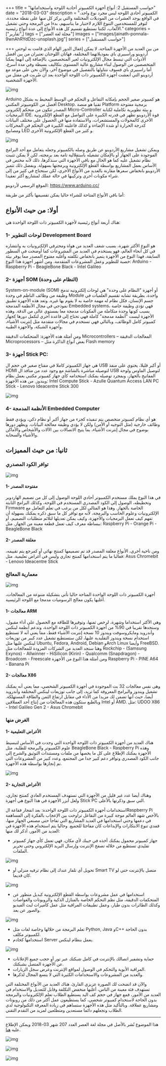 +++
title = "حواسب المستقبل 2: أنواع أجهزة الكمبيوتر أحادية اللوحة واستخداماتها"
date = "2018-03-03"
description = "الكمبيوتر أحادي اللوحة ليس مجرد نوع واحد، في الواقع يوجد العشرات من الموديلات المختلفة والتي يركز كل منها على نقطة محددة، لتوفر للمستخدمين التنوع اللازم لاختيار ما يناسبهم، بدءا من البرمجة وحتي تشغيل الألعاب، لكننا نستطيع تقسيم كل هذه الأنواع إلى عدة أنواع رئيسية."
categories = ["تقارير",]
tags = ["مجلة لغة العصر"]
images = ["images/jainath-ponnala-9wnAhRYdDzc-unsplash.jpg"]
series = ["حواسب المستقبل"]

+++
من بين العديد من الأجهزة المتاحة، لا يمكن إغفال الدور الهام الذي قامت به لوحتي أردوينو وراسبيري باي بموديلاتهما المختلفة، فهاتان اللوحتان تعتبران من بين أفضل الأدوات التي تبسط مجال الإلكترونيات لغير المتخصصين، بالإضافة إلى أنهما يمكنا المتخصصين من الوصول لبناء مشاريع عالية المستوى بتكاليف بسيطة وفي مدة أسرع، أما راسبيري باي فسوف نتناولها بالتفصيل في موضوع آخر، والآن نحن على موعد مع أردوينو التي أنعشت أجهزة الكمبيوتر ذات اللوحة الواحدة بعد أن ضُربت في مقتل من الأجهزة الشخصية.

![img](images/jainath-ponnala-9wnAhRYdDzc-unsplash.jpg)

Arduino هو كمبيوتر صغير الحجم بإمكانه التفاعل و التحكم في الوسط المحيط به بشكل أفضل من الكومبيوتر المكتبي Desktop. تقنيا هو منصة Platform برمجية مفتوحة المصدر تتكون من متحكم إلكتروني Micro-Controller و بيئة تطويرية تكاملية لكتابة البرمجيات IDE.
قوة الأردوينو تظهر في قدرته الكبيرة على التواصل مع القطع الإلكترونية الأخرى كالمحولات والمستشعرات، والاستفادة منها في الحصول على مختلف البيانات كدرجة الحرارة أو شدة الإضاءة و كذلك فاعليته الكبيرة في التحكم في المحركات ومصابيح LED و كثير من القطع الإلكترونية الأخرى.

![img](images/ArduinoUno_R3.jpg)

ويمكن تشغيل مشاريع الأردوينو عن طريق وصله بالكمبيوتر وجعله يتعامل مع أحد البرامج الموجودة على الجهاز أو بالإمكان تشغيله باستقلالية تامة بعد برمجته، لكن لا يمكن تثبيت نظام تشغيل عليه كما هو الحال مع باقي الأجهزة التي سنذكرها، ذلك لأنه مختص في الأساس بعمل المشاريع بواسطة القطع الإلكترونية وبرمجتها بسهولة.
وبفضل ذلك تتميز الأردوينو بانخفاض سعرها مقارنة بالعديد من الأنواع الأخري، لكن ستحتاج في كثير من إلى شراء مكونات أخري وتركيبها في حالة عملك لمشاريع أكثر تعقيدا.

الموقع الرسمي لأردوينو: https://www.arduino.cc/

أما باقي الأنواع المتاحة للشراء حاليا يمكن تقسيمها بأكثر من طريقة:

## أولا: من حيث الأنواع

هناك أربعة أنواع رئيسية لأجهزة الكمبيوتر ذات اللوحة الواحدة هي:

### 1- لوحات التطوير Development Board

هو النوع الأكثر شهرة، بسبب شغف العديد من هواة ومحترفي الإلكترونيات به وانتشاره في كل أنحاء العالم، فهو يستخدم في العديد من المشروعات كما أوضحت في السطور السابقة، فهذا النوع من الأجهزة يتميز بانخفاض تكلفته وأغلبه مفتوح المصدر مما يوفر بيئة خصبة للتطوير وعمل المشروعات المتقدمة.
ومن أشهر أجهزة هذا النوع: Arduino - Raspberry Pi - BeagleBone Black  - Intel Galileo

### 2- أجهزة SOM (النظام على وحدة)

System-on-module (SOM) أو أجهزة "النظام على وحدة" هي لوحات إلكترونيه تدمج وظيفة من وظائف الناظم في وحدة Module واحدة، بطريقة تشابه تقسيم العلميات في جسم الإنسان، فكل نظام له مهمة خاصة به لا يقوم بها غيره. وتعد هذه الأجهزة تطبيق نموذجي في مجال الأنظمة المدمجة Embedded systems، فهي تؤدي وظيفة خاصة بسبب كونها وحدة متكاملة من المكونات مدمجة معا بمستوي عالى من الدقة.
وهذه الأجهزة ليست "أنظمة مدمجة" كاملة فهي تحتاج إلى قاعدة أخري لتكمل دورها كجهاز كمبيوتر كامل الوظائف، وبالتالي فهي تستخدم في مجالات متقدمة مثل إنترنت الأشياء، وأجهزة الشبكة، والأجهزة الطبية.

ومن أمثلة هذه الأجهزة: المتحكمات الدقيقة Microcontrollers – المعالجات الدقيقة Microprocessors – بعض أنواع الذاكرة مثل Flash memory

### 3- أجهزة Stick PC:

هي جهاز الكمبيوتر كاملا في مفتاح صغير في حجم ال USB أو أكبر قليلا، يحتوي على منفذ HDMI لتوصيله مباشرة بالشاشة مع وجود عدد من منافذ ال USB لتوصيل الماوس ولوحة المفاتيح بالجهاز، وبمجرد توصيله يمكنك استخدامه كأي جهاز كمبيوتر مكتبي يعمل بظام ويندوز.
من هذه الأجهزة: Intel Compute Stick - Azulle Quantum Access LAN PC Stick - Lenovo Ideacentre Stick 300

![img](images/intel-compute-stick.jpg)

### 4- الأنظمة المدمجة Embedded Computer

هو أي نظام كمبيوتر متخصص يتم تنفيذه كجزء من جهاز أكبر أو نظام ذكي، ويؤدي فقط وظائف خارجية (مثل التوجيه أو الأمن) ولكن لا يؤدي وظيفة معالجة البيانات.
ويظهر دورها بوضوح في مجال إنترنت الأشياء، بما يتيح الاتصالات بين الآلات والأشخاص والأماكن والأشياء والسحابة.

## ثانيا: من حيث المميزات

### توافر الكود المصدري

![img](images/BySource.jpg)

#### 1- مفتوحة المصدر

في هذا النوع يملك مستخدم الكمبيوتر أحادي اللوحة الوصول إلى كل من تصميم الهاردوير وتخطيطه، الوصول إلى الكود المصدري المستخدم في اللوحة، وكذلك البرامج الثابتة Firmware الخاصة بالجهاز. وهذا هو المثالي لكل من يرغب في تعلم التعامل مع الإلكترونيات وعلوم الحاسب والبرمجة، لأنه مع توافر كل ما سبق ذكره يمكنك بسهولة أن تفهم كيف تعمل البرمجيات والأجهزة، وكيف يمكن تعديلها لتلائم متطلبات التصميم، أو ببساطة معرف كيف تعمل قطعة معينة من الجهاز.
مثل: Raspberry Pi - Orange Pi -  BeagleBone Black

#### 2- مغلقة المصدر

ومن ناحية أخري، الأنواع مغلقة المصدر قد تم تصميمها كمنتج نهائي أو كمرجع يتم تقييمه، فغالبا ما يتم استخدامها كمنتج تجاري وليس في أغراض تعليمية.
مثل: Asus Chromebit - Lenovo Ideacentre Stick

### معمارية المعالج

![img](images/x86-vs-arm.jpg)

أجهزة الكمبيوتر ذات اللوحة الواحدة المتاحة حاليا تأتي بتشكيلة متنوعة من المعالجات، أغلبها يكون معالج الرسوميات مدمجا مع اللوحة الرئيسية.

#### 1- معالجات ARM

وهي الأكثر استخداما وشهرة، لرخص ثمنها، وتوفيرها للطاقة مع الحصول على أداء مقبول، وستجدها تقريبا في 90% من أجهزة الكمبيوتر ذات اللوحة الواحدة، وتدعم أنظمة لينكس وأندرويد ومايكروسوفت ويندوز 10 نسخة إنترنت الأشياء فقط، مما يعني أنه لا تستطيع استخدام نسخة ويندوز التقليدية عليها، لكن ستستطيع تشغيل عدد كبير من توزيعات لينكس عليها مثل Ubuntu, Fedora, Android, Debian وArch Linux وأيضا FreeBSD.
وهنا سنجد العديد من الشركات المزودة للمعالجات مثل Rockchip - (Samsung Exynos) - Allwinner - HiSilicon (Kirin)  - Qualcomm (Snapdragon) - Broadcom - Freescale 
ومن أمثلة هذا النوع من الأجهزة Raspberry Pi - PINE A64 - Banana Pi

#### 2- معالجات X86

وهى نفس معالجات 32 بت الموجودة في أجهزة الكمبيوتر الشخصي، مما يعني أنه يمكنك تشغيل ويندوز والبرامج المعروفة كما تريد، إلى جانب توزيعات لينكس المختلفة وأندرويد أيضا، حيث أنها تضمن لك مزيدا من الأداء في مقابل ارتفاع الثمن والطاقة المستهلكة.
وبالطبع ستكون هذه المعالجات من إنتاج أحد العملاقين Intel أو AMD.
مثل: UDOO X86 - Intel Galileo Gen 2 - Asus Chromebit

### الغرض منها

#### 1- الأغراض التعليمية

هناك العديد من أجهزة الكمبيوتر ذات اللوحة الواحدة التي وجدت في الأساس لتبسيط علوم الكمبيوتر والبرمجة للطلبة، مثل BeagleBone Black - Raspberry Pi
وهذه الأجهزة يمكنك الإطلاع على كل ما يخصها من ملفات ومستندات التوثيق والشرح إلى جانب الكود المصدري وتوافر دعم كبير جدا من المجتمع، وعدد كبير من المشروعات التي تم إنجازها بواسطة هذه الأجهزة.

![img](images/Beagleboard.jpg)

#### 2- الأغراض التجارية

وهناك أيضا عدد غير قليل من الأجهزة التي تستهدف المستخدم العادي كمنتج تجاري، ولعل أبزر الأجهزة في هذا النوع هي أجهزة Stick PC التي سبق وذكرتها بالأعلى.

استخدامات أجهزة الكمبيوتر ذات اللوحة الواحدة:
بعد انفجار فقاعة الRaspberry Pi بالأخص شهد العالم موجة كبيرة من التفاعل تراوحت بين الإعجاب بالفكرة إلى المساهمة في دعمها وحتي استخدامها  في العديد المشاريع التي تفاجأ حتى مصنعي الجهاز منها، فمدي تنوع الابتكارات والإبداعات كان مفاجئا للجميع.
وحاليا يتم استخدام هذه الأجهزة في العديد من الأمور، أذكر لك منها:

- جهاز كمبيوتر محمول يمكنك أخذه في جيبك لأي مكان، فهي تعمل كأي جهاز كمبيوتر تقليدي تستطيع من خلاله تصفح الإنترنت وإرسال البريد الإلكتروني وحتى تحرير الملفات.

![img](images/RASPBIAN.png)

- تحويل أي تلفاز عندك إلى نظام ترفيه منزلي أو Smart TV متصل بالإنترنت حتي لو كان قديما.

![img](images/openelec.jpg)

- استخدامها في عمل مشروعات بواسطة القطع الإلكترونية كبديل متطور عن المتحكمات الدقيقة، مثل نظم التحكم الخاصة بالمنازل الذكية والروبوتات والغواصات وكذلك الطائرات بدون طيار، وعمل تطبيقات المراقبة مثل عمل كاميرات لبث الفيديو والصور عن بعد.

![img](images/rpi-camerabot.jpg)

- تعلم البرمجة من خلالها وخاصة لغات مثل Python, Java وC++ بدون الحاجة لكمبيوتر مكلف.
- استخدامها كخادم Server يعمل بنظام لينكس.

![img](images/web-server.jpg)

- حماية وتشفير اتصالك بالإنترنت في كامل شبكتك عبر تور أو حجب جميع الإعلانات عن الأجهزة المتصل بشبكتك.
- المراقبة الأبوية والتحكم في الوصول لمواقع الإنترنت وعرض سجل الزيارات.
- والعديد من المشروعات والاستخدامات الكثيرة التي لا يتسع المجال لذكرها.


والآن قد اتضحت لك الصورة عزيزي القارئ، هناك العديد من الأنواع المختلفة التي تستهدف فئة معينة من الناس، أغلبها منخفض التكلفة وقابل للتعديل والاستخدام في العديد من الأمور، فمع جهاز في حجم كف اليد يستطيع الطلاب تعلم الإلكترونيات والبرمجة بدون الحاجة لاستخدام كمبيوتر شخصي، كما يستطيعون عمل أكثر من ذلك من روبوتات ومشاريع عملاقة. وبالتأكيد مثل هذه الأجهزة ستساهم في زيادة المعرفة التكنولوجية لدي الطلاب وتجعلهم دائما مستعدين ومتطلعين لمزيد من التقدم التقني.

---

هذا الموضوع نُشر باﻷصل في مجلة لغة العصر العدد 207 شهر 03-2018 ويمكن الإطلاع عليه [هنا](https://drive.google.com/file/d/1L2Z49tW6T_h5l6elhcMINPlf6jweLYAg/view?usp=sharing).

![img](images/207-06.png)

![img](images/207-07.png)

![img](images/207-08.png)

